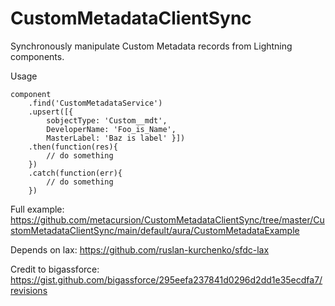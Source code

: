 # CustomMetadataClientSync
Synchronously manipulate Custom Metadata records from Lightning components.

Usage
```
component
    .find('CustomMetadataService')
    .upsert([{
        sobjectType: 'Custom__mdt',
        DeveloperName: 'Foo_is_Name',
        MasterLabel: 'Baz is label' }])
    .then(function(res){
        // do something
    })
    .catch(function(err){
        // do something
    })
```
Full example: https://github.com/metacursion/CustomMetadataClientSync/tree/master/CustomMetadataClientSync/main/default/aura/CustomMetadataExample

Depends on lax: https://github.com/ruslan-kurchenko/sfdc-lax

Credit to bigassforce: https://gist.github.com/bigassforce/295eefa237841d0296d2dd1e35ecdfa7/revisions